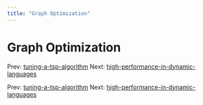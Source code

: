 ```yaml
---
title: "Graph Optimization"
---
```


# Graph Optimization

Prev: [tuning-a-tsp-algorithm](tuning-a-tsp-algorithm.md)
Next: [high-performance-in-dynamic-languages](high-performance-in-dynamic-languages.md)

Prev: [tuning-a-tsp-algorithm](tuning-a-tsp-algorithm.md)
Next: [high-performance-in-dynamic-languages](high-performance-in-dynamic-languages.md)
